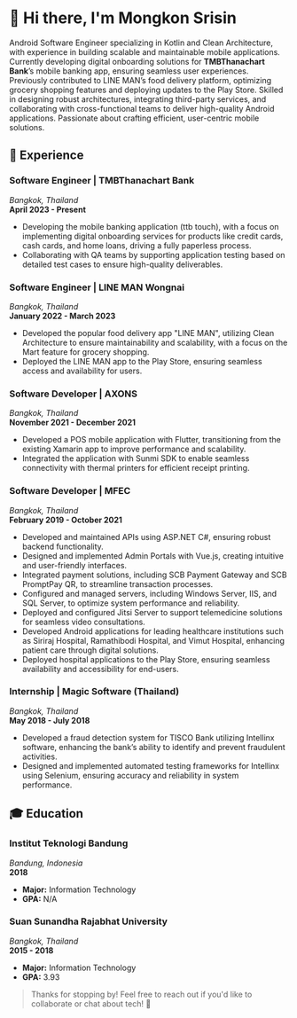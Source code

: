 # 👋 Hi there, I'm Mongkon Srisin 

Android Software Engineer specializing in Kotlin and Clean Architecture, with experience in building scalable and maintainable mobile applications. Currently developing digital onboarding solutions for **TMBThanachart Bank**’s mobile banking app, ensuring seamless user experiences. Previously contributed to LINE MAN’s food delivery platform, optimizing grocery shopping features and deploying updates to the Play Store. Skilled in designing robust architectures, integrating third-party services, and collaborating with cross-functional teams to deliver high-quality Android applications. Passionate about crafting efficient, user-centric mobile solutions.

## 💼 Experience
### Software Engineer | TMBThanachart Bank
*Bangkok, Thailand*  
**April 2023 - Present**  
- Developing the mobile banking application (ttb touch), with a focus on implementing digital onboarding services for products like credit cards, cash cards, and home loans, driving a fully paperless process.  
- Collaborating with QA teams by supporting application testing based on detailed test cases to ensure high-quality deliverables.

### Software Engineer | LINE MAN Wongnai
*Bangkok, Thailand*  
**January 2022 - March 2023**  
- Developed the popular food delivery app "LINE MAN", utilizing Clean Architecture to ensure maintainability and scalability, with a focus on the Mart feature for grocery shopping.  
- Deployed the LINE MAN app to the Play Store, ensuring seamless access and availability for users.

### Software Developer | AXONS
*Bangkok, Thailand*  
**November 2021 - December 2021**  
- Developed a POS mobile application with Flutter, transitioning from the existing Xamarin app to improve performance and scalability.  
- Integrated the application with Sunmi SDK to enable seamless connectivity with thermal printers for efficient receipt printing.

### Software Developer | MFEC
*Bangkok, Thailand*  
**February 2019 - October 2021**  
- Developed and maintained APIs using ASP.NET C#, ensuring robust backend functionality.  
- Designed and implemented Admin Portals with Vue.js, creating intuitive and user-friendly interfaces.  
- Integrated payment solutions, including SCB Payment Gateway and SCB PromptPay QR, to streamline transaction processes.  
- Configured and managed servers, including Windows Server, IIS, and SQL Server, to optimize system performance and reliability.  
- Deployed and configured Jitsi Server to support telemedicine solutions for seamless video consultations.  
- Developed Android applications for leading healthcare institutions such as Siriraj Hospital, Ramathibodi Hospital, and Vimut Hospital, enhancing patient care through digital solutions.  
- Deployed hospital applications to the Play Store, ensuring seamless availability and accessibility for end-users.

### Internship | Magic Software (Thailand)
*Bangkok, Thailand*  
**May 2018 - July 2018**  
- Developed a fraud detection system for TISCO Bank utilizing Intellinx software, enhancing the bank’s ability to identify and prevent fraudulent activities.  
- Designed and implemented automated testing frameworks for Intellinx using Selenium, ensuring accuracy and reliability in system performance.

## 🎓 Education

### Institut Teknologi Bandung
*Bandung, Indonesia*  
**2018**  
- **Major:** Information Technology  
- **GPA:** N/A

### Suan Sunandha Rajabhat University
*Bangkok, Thailand*  
**2015 - 2018**  
- **Major:** Information Technology  
- **GPA:** 3.93

> Thanks for stopping by! Feel free to reach out if you'd like to collaborate or chat about tech! 🚀